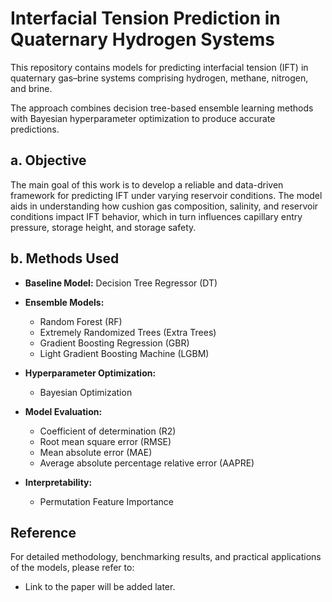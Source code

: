 # Interfacial Tension Prediction in Quaternary Hydrogen Systems

This repository contains models for predicting interfacial tension (IFT) in quaternary gas–brine systems comprising hydrogen, methane, nitrogen, and brine. 

The approach combines decision tree-based ensemble learning methods with Bayesian hyperparameter optimization to produce accurate predictions. 

## a. Objective

The main goal of this work is to develop a reliable and data-driven framework for predicting IFT under varying reservoir conditions. The model aids in understanding how cushion gas composition, salinity, and reservoir conditions impact IFT behavior, which in turn influences capillary entry pressure, storage height, and storage safety.

## b. Methods Used

- **Baseline Model:** Decision Tree Regressor (DT)
- **Ensemble Models:**
  - Random Forest (RF)
  - Extremely Randomized Trees (Extra Trees)
  - Gradient Boosting Regression (GBR)
  - Light Gradient Boosting Machine (LGBM)

- **Hyperparameter Optimization:**
  - Bayesian Optimization

- **Model Evaluation:**
  - Coefficient of determination (R2)
  - Root mean square error (RMSE)
  - Mean absolute error (MAE)
  - Average absolute percentage relative error (AAPRE)

- **Interpretability:**
  - Permutation Feature Importance
 
## Reference

For detailed methodology, benchmarking results, and practical applications of the models, please refer to:

  - Link to the paper will be added later.
